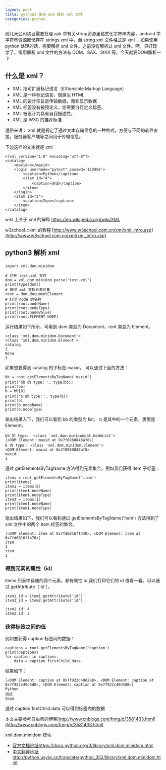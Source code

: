 ```yaml
---
layout: post
title: python3 使用 dom 解析 xml 文件
categories: python
---
```


前几天公司项目需要处理 apk 中有关string资源里格式化字符串内容，android 中字符串资源都储存在 strings.xml 中，而 string.xml 文件格式是 xml ，如果使用 python 处理的话，需要解析 xml 文件。之前没有解析过 xml 文件。啊，只好现学了。常用解析 xml 文件的方法有 DOM、SAX、StAX 等。今天就要DOM解析一下

## 什么是 xml？


- XML 指可扩展标记语言（EXtensible Markup Language）
- XML 是一种标记语言，很类似 HTML
- XML 的设计宗旨是传输数据，而非显示数据
- XML 标签没有被预定义。您需要自行定义标签。
- XML 被设计为具有自我描述性。
- XML 是 W3C 的推荐标准

通俗来讲： xml 就是规定了通过文本存储信息的一种格式，方便与不同的软件直接，服务器客户端等之间用于传输信息。

下边这样的文本就是 xml

```
<?xml version="1.0" encoding="utf-8"?>
<catalog>
    <maxid>4</maxid>
    <login username="pytest" passwd='123456'>
        <caption>Python</caption>
        <item id="4">
            <caption>测试</caption>
        </item>
    </login>
    <item id="2">
        <caption>Zope</caption>
    </item>
</catalog>
```

wiki 上关于 xml 的解释 [https://en.wikipedia.org/wiki/XML ](https://en.wikipedia.org/wiki/XML)

w3school上xml 的教程 [http://www.w3school.com.cn/xml/xml_intro.asp](http://www.w3school.com.cn/xml/xml_intro.asp)


## python3 解析 xml

###
```
import xml.dom.minidom

# 打开 test.xml 文件
dom = xml.dom.minidom.parse('test.xml')
print(type(dom))
# 获得 xml 文档元素对象 
root = dom.documentElement
# 打印 node 的名称
print(root.nodeName)
print(root.nodeType)
print(root.nodeValue)
print(root.ELEMENT_NODE)

```
运行结果如下所示，可看到 dom 类型为 Document，root 类型为 Element。
```
<class 'xml.dom.minidom.Document'>
<class 'xml.dom.minidom.Element'>
catalog
1
None
1
```
如果想要得到 catalog 的子标签 maxid， 可以通过下面的方法：
```
bb = root.getElementsByTagName('maxid')
print('bb 的 type: ', type(bb))
print(bb)
b = bb[0]
print('b 的 type：', type(b))
print(b)
print(b.nodeName)
print(b.nodeType)
```
输出结果入下，我们可以看到 bb 的类型为 list， b 是其中的一个元素，类型是 Element。
```
bb 的 type:  <class 'xml.dom.minicompat.NodeList'>
[<DOM Element: maxid at 0x7f8980848af8>]
b 的 type： <class 'xml.dom.minidom.Element'>
<DOM Element: maxid at 0x7f8980848af8>
maxid
1
```
通过 getElementsByTagName 方法得到元素集合，例如我们获得 item 子标签：
```
items = root.getElementsByTagName('item')
print(items)
item1 = items[0]
print(item1.nodeName)
print(item1.nodeType)
item2 = items[1]
print(item1.nodeName)
print(item1.nodeType)
```
输出结果如下，我们可以看到通过 getElementsByTagName('item') 方法得到了 xml 文件中的两个 item 标签的集合。
```
[<DOM Element: item at 0x7fd6816ff340>, <DOM Element: item at 0x7fd6816ff470>]
item
1
item
1

```

### 得到元素的属性（id）

items 列表中存储的两个元素，都有属性 id 我们打印它们的 id 值看一看。可以通过 getAttribute（'id'）。

```
item1_id = item1.getAttribute('id')
item2_id = item2.getAttribute('id')

item1 id: 4
item2 id: 2
```
### 获得标签之间的值

例如要获得 caption 标签间的数据：

```
captions = root.getElementsByTagName('caption')
print(captions)
for caption in captions:
    data = caption.firstChild.data
```
结果如下：

```
[<DOM Element: caption at 0x7f922c49d2a8>, <DOM Element: caption at 0x7f922c49d3d8>, <DOM Element: caption at 0x7f922c49d508>]
Python
测试
Zope
```
通过 caption.firstChild.data 可以得到标签内的数据


本文主要参考自虫师的博客[http://www.cnblogs.com/fnng/p/3581433.html](http://www.cnblogs.com/fnng/p/3581433.html)


xml.dom.minidom 模块 
- [官方文档地址](https://docs.python.org/3/library/xml.dom.minidom.html)https://docs.python.org/3/library/xml.dom.minidom.html
- [中文翻译地址](http://python.usyiyi.cn/translate/python_352/library/xml.dom.minidom.html
)http://python.usyiyi.cn/translate/python_352/library/xml.dom.minidom.html


